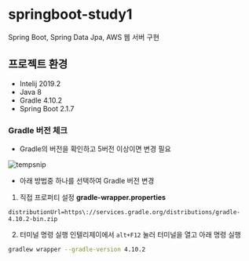 # springboot-study1
Spring Boot, Spring Data Jpa, AWS 웹 서버 구현

## 프로젝트 환경 
- Intelij 2019.2
- Java 8
- Gradle 4.10.2
- Spring Boot 2.1.7

### Gradle 버전 체크
- Gradle의 버전을 확인하고 5버전 이상이면 변경 필요


![tempsnip](https://user-images.githubusercontent.com/93722435/177921216-a361fb1a-923f-436d-b752-97683eff5862.png)

- 아래 방법중 하나를 선택하여 Gradle 버전 변경

1. 직접 프로퍼티 설정
**gradle-wrapper.properties**
```
distributionUrl=https\://services.gradle.org/distributions/gradle-4.10.2-bin.zip
```

2. 터미널 명령 실행
인텔리제이에서 ```alt+F12``` 눌러 터미널을 열고 아래 명령 실행
```bash
gradlew wrapper --gradle-version 4.10.2
```
